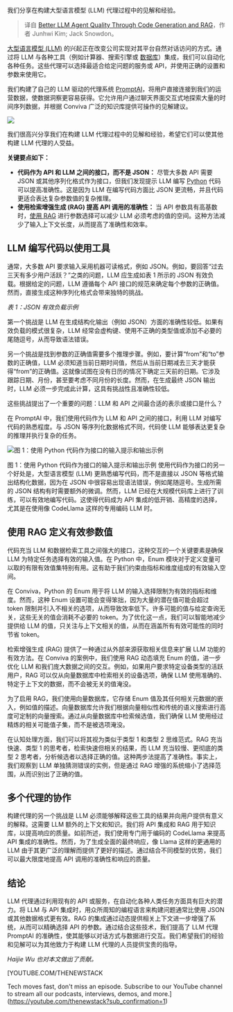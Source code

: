 
<!--
title: 更好的 LLM 代理质量：通过代码生成和 RAG
cover: https://cdn.thenewstack.io/media/2024/11/246af3fb-robot.png
-->

我们分享在构建大型语言模型 (LLM) 代理过程中的见解和经验。

> 译自 [Better LLM Agent Quality Through Code Generation and RAG](https://thenewstack.io/better-llm-agent-quality-through-code-generation-and-rag/)，作者 Junhwi Kim; Jack Snowdon。

[大型语言模型 (LLM)](https://roadmap.sh/guides/introduction-to-llms) 的兴起正在改变公司实现对其平台自然对话访问的方式。通过将 LLM 与各种工具（例如计算器、搜索引擎或 [数据库](https://thenewstack.io/data/)）集成，我们可以自动化各种任务。这些代理可以选择最适合给定问题的服务或 API，并使用正确的设置和参数来使用它。

我们构建了自己的 LLM 驱动的代理系统 [PromptAI](https://thenewstack.io/improving-llm-output-by-combining-rag-and-fine-tuning/)，将用户直接连接到我们的运营数据，使数据洞察更容易获得。它允许用户通过聊天界面交互式地探索大量的时间序列数据，并根据 Conviva 广泛的知识库提供可操作的见解建议。

![](https://cdn.thenewstack.io/media/2024/11/d0246072-image3a-867x1024.png)

我们很高兴分享我们在构建 LLM 代理过程中的见解和经验，希望它们可以使其他构建 LLM 代理的人受益。

**关键要点如下：**

* **代码作为 API 和 LLM 之间的接口，而不是 JSON：** 尽管大多数 API 需要 JSON 或其他序列化格式作为接口，但我们发现提示 LLM 编写 [Python](https://thenewstack.io/what-is-python/) 代码可以提高准确性。这是因为 LLM 在编写代码方面比 JSON 更流畅，并且代码更适合表达复杂参数值的复杂推理。
* **使用检索增强生成 (RAG) 提高 API 调用的准确性：** 当 API 参数具有高基数时，[使用 RAG](https://thenewstack.io/5-bottlenecks-impacting-rag-pipeline-efficiency-in-production/) 进行参数选择可以减少 LLM 必须考虑的值的空间。这种方法减少了输入上下文长度，从而提高了准确性和效率。


## LLM 编写代码以使用工具

通常，大多数 API 要求输入采用机器可读格式，例如 JSON。例如，要回答“过去三天有多少用户活跃？”之类的问题，LLM 应生成如表 1 所示的 JSON 有效负载。根据给定的问题，LLM 遵循每个 API 接口的规范来确定每个参数的正确值。然而，直接生成这种序列化格式会带来独特的挑战。

*表 1：JSON 有效负载示例*

第一个挑战是 LLM 在生成结构化输出（例如 JSON）方面的准确性较低。如果有效负载的模式很复杂，LLM 经常会虚构键、使用不正确的类型值或添加不必要的尾随逗号，从而导致语法错误。

另一个挑战是找到参数的正确值需要多个推理步骤。例如，要计算“from”和“to”参数的正确值，LLM 必须知道当前日期时间值，然后从当前日期减去三天才能获得“from”的正确值。这就像试图在没有日历的情况下确定三天前的日期。它涉及跟踪日期、月份，甚至要考虑不同月份的长度。然而，在生成最终 JSON 输出时，LLM 必须一步完成此计算，这具有挑战性且准确性较低。

这些挑战提出了一个重要的问题：LLM 和 API 之间最合适的表示或接口是什么？

在 PromptAI 中，我们使用代码作为 LLM 和 API 之间的接口，利用 LLM 对编写代码的熟悉程度。与 JSON 等序列化数据格式不同，代码使 LLM 能够表达更复杂的推理并执行复杂的任务。

![图 1：使用 Python 代码作为接口的输入提示和输出示例](https://cdn.thenewstack.io/media/2024/11/0775fd9f-image2x-1024x460.png)

图 1：使用 Python 代码作为接口的输入提示和输出示例
使用代码作为接口的另一个好处是，大型语言模型 (LLM) 更熟悉编写代码，而不是直接以 JSON 等格式输出结构化数据，因为在 JSON 中很容易出现语法错误，例如尾随逗号。生成所需的 JSON 结构有时需要额外的微调。然而，LLM 已经在大规模代码库上进行了训练，可以有效地编写代码。这使得代码成为 API 集成的低开销、高精度的选择，尤其是在使用像 CodeLlama 这样的专用编码 LLM 时。

## 使用 RAG 定义有效参数值

代码充当 LLM 和数据检索工具之间强大的接口，这种交互的一个关键要素是确保 LLM 为特定任务选择有效的输入值。在 Python 中，Enum 模块对于定义变量可以取的有限有效值集特别有用。这有助于我们约束由指标和维度组成的有效输入空间。

在 Conviva，Python 的 Enum 用于将 LLM 的输入选择限制为有效的指标和维度。然而，这种 Enum 设置可能会变得笨拙，因为大量的潜在值可能会超过 token 限制并引入不相关的选项，从而导致效率低下。许多可能的值与给定查询无关，这些无关的值会消耗不必要的 token。为了优化这一点，我们可以智能地减少提供给 LLM 的值，只关注与上下文相关的值，从而在涵盖所有有效可能性的同时节省 token。

检索增强生成 (RAG) 提供了一种通过从外部来源获取相关信息来扩展 LLM 功能的有效方法。在 Conviva 的案例中，我们使用 RAG 动态填充 Enum 的值，进一步优化 LLM 和我们庞大数据之间的交互。例如，如果用户要求特定设备类型的活跃用户，RAG 可以仅从向量数据库中检索相关的设备选项，确保 LLM 使用准确的、特定于上下文的数据，而不会被无关的值淹没。

为了启用 RAG，我们使用向量数据库，它存储 Enum 值及其任何相关元数据的嵌入，例如值的描述。向量数据库允许我们根据向量相似性和传统的语义搜索进行高度可定制的向量搜索。通过从向量数据库中检索候选值，我们确保 LLM 使用经过精炼的相关可能值子集，而不是被选项淹没。

在认知处理方面，我们可以将其视为类似于类型 1 和类型 2 思维范式。RAG 充当快速、类型 1 的思考者，检索快速但相关的结果，而 LLM 充当较慢、更彻底的类型 2 思考者，分析候选者以选择正确的值。这种两步法提高了准确性。事实上，我们观察到 LLM 单独猜测错误的实例，但是通过 RAG 增强的系统缩小了选择范围，从而识别出了正确的值。

## 多个代理的协作

构建代理的另一个挑战是 LLM 必须能够解释这些工具的结果并向用户提供有意义的解释。这需要 LLM 额外的上下文和知识。我们将 API 集成和 RAG 用于知识库，以提高响应的质量。如前所述，我们使用专门用于编码的 CodeLlama 来提高 API 集成的准确性。然而，为了生成全面的最终响应，像 Llama 这样的更通用的 LLM 由于其更广泛的理解而提供了更好的描述。通过结合不同模型的优势，我们可以最大限度地提高 API 调用的准确性和响应的质量。

## 结论

LLM 代理通过利用现有的 API 或服务，在自动化各种人类任务方面具有巨大的潜力。将 LLM 与 API 集成时，用众所周知的编程语言来构建问题通常比使用 JSON 或其他数据格式更有效。RAG 的集成通过动态提供相关上下文进一步增强了系统，从而可以精确选择 API 的参数。通过结合这些技术，我们提高了 LLM 代理 PromptAI 的准确性，使其能够以对话方式与数据进行交互。我们希望我们的经验和见解可以为其他致力于构建 LLM 代理的人员提供宝贵的指导。

*Haijie Wu 也对本文做出了贡献。*

[YOUTUBE.COM/THENEWSTACK

Tech moves fast, don't miss an episode. Subscribe to our YouTube
channel to stream all our podcasts, interviews, demos, and more.](https://youtube.com/thenewstack?sub_confirmation=1)